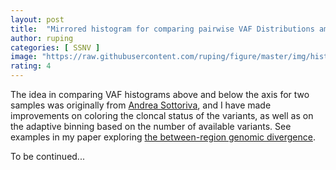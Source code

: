 ```yaml
---
layout: post
title:  "Mirrored histogram for comparing pairwise VAF Distributions among multiple tumor samples"
author: ruping
categories: [ SSNV ]
image: "https://raw.githubusercontent.com/ruping/figure/master/img/hist.png"
rating: 4
---
```


The idea in comparing VAF histograms above and below the axis for two samples was originally from [Andrea Sottoriva](https://www.icr.ac.uk/our-research/researchers-and-teams/professor-andrea-sottoriva), and I have made improvements on coloring the cloncal status of the variants, as well as on the adaptive binning based on the number of available variants. See examples in my paper exploring [the between-region genomic divergence](https://www.nature.com/articles/ng.3891).

To be continued...